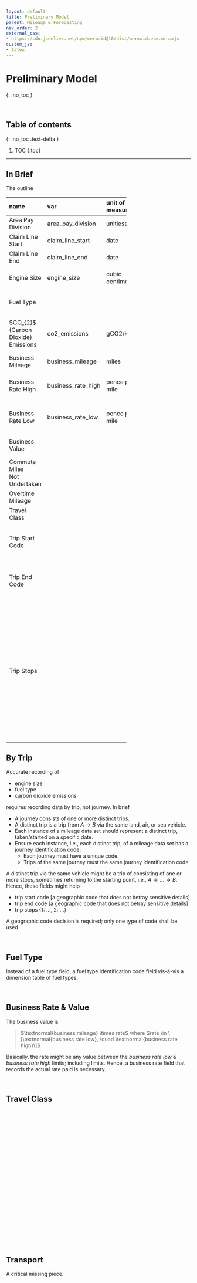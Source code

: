 ```yaml
---
layout: default
title: Preliminary Model
parent: Mileage & Forecasting
nav_order: 2
external_css:
- https://cdn.jsdelivr.net/npm/mermaid@10/dist/mermaid.esm.min.mjs
custom_js:
- latex
---
```


# Preliminary Model
{: .no_toc }

<br>

## Table of contents
{: .no_toc .text-delta }

1. TOC
   {:toc}

---


## In Brief

The outline

<table style="width: 65%;">
    <colgroup>
        <col span="1" style="width: 8.0%;">
        <col span="1" style="width: 8.0%;">
        <col span="1" style="width: 8.0%;">
        <col span="1" style="width: 41.0%;">
    </colgroup>
    <thead><tr style="text-align: left">
        <th>name</th><th>var</th><th>unit of<br>measure</th><th>notes</th></tr>
    </thead>
    <tr><td>Area Pay Division</td><td>area_pay_division</td><td>unitless</td>
        <td>Awaiting details.</td></tr>
    <tr><td>Claim Line Start</td><td>claim_line_start</td><td>date</td>
        <td>Trip start date; yyyy-mm-dd</td></tr>
    <tr><td>Claim Line End</td><td>claim_line_end</td><td>date</td>
        <td>Trip end date; yyyy-mm-dd</td></tr>
    <tr><td>Engine Size</td><td>engine_size</td><td>cubic centimetres</td>
        <td>The size of the vehicle's engine.</td></tr>
    <tr><td>Fuel Type</td><td></td><td></td>
        <td>Vis-à-vis fuel/energy table.</td></tr>
    <tr><td>$CO_{2}$ (Carbon Dioxide) Emissions</td><td>co2_emissions</td><td>gCO2/km</td>
        <td>The unit of measure is grams of carbon dioxide per kilometre.</td></tr>
    <tr><td>Business Mileage</td><td>business_mileage</td><td>miles</td>
        <td>Miles travelled.</td></tr>
    <tr><td>Business Rate High</td><td>business_rate_high</td><td>pence per mile</td>
        <td>The upper boundary of the mileage rate.</td></tr>
    <tr><td>Business Rate Low</td><td>business_rate_low</td><td>pence per mile</td>
        <td>The lower boundary of the mileage rate.</td></tr>
    <tr><td>Business Value</td><td></td><td></td>
        <td>The amount paid; pound sterling.</td></tr>
    <tr><td>Commute Miles<br>Not Undertaken</td><td></td><td></td>
        <td>Unit of measure: miles.</td></tr>
    <tr><td>Overtime Mileage</td><td></td><td></td>
        <td>Awaiting Definition</td></tr>
    <tr><td>Travel Class</td><td></td><td></td>
        <td></td></tr>
    <tr><td>Trip Start Code</td><td></td><td></td>
        <td>A geographic code that does not betray sensitive details</td></tr>
    <tr><td>Trip End Code</td><td></td><td></td>
        <td>A geographic code that does not betray sensitive details</td></tr>
    <tr><td>Trip Stops</td><td></td><td></td>
        <td>Example: {1: $\ldots$, 2: $\ldots$, $\rightarrow$}, wherein the number denotes stop number, and each ellipsis is replaced with the geographic code of the stop.  This is quite important for trip network modelling & analysis $\ldots$ </td></tr>
</table>



## By Trip

Accurate recording of

* engine size
* fuel type
* carbon dioxide emissions

requires recording data by trip, not journey.  In brief

* A journey consists of one or more distinct trips.
* A distinct trip is a trip from $A \rightarrow B$ via the same land, air, or sea vehicle.
* Each instance of a mileage data set should represent a distinct trip, taken/started on a specific date.
* Ensure each instance, i.e., each distinct trip, of a mileage data set has a journey identification code;
   * Each journey must have a unique code.
   * Trips of the same journey must the same journey identification code

A distinct trip via the same vehicle might be a trip of consisting of one or more stops, sometimes returning to the starting point, i.e., $A \rightarrow \ldots \rightarrow B$.  Hence, these fields might help

* trip start code [a geographic code that does not betray sensitive details]
* trip end code [a geographic code that does not betray sensitive details]
* trip stops {1: $\ldots$, 2: $\ldots$}

A geographic code decision is required; only one type of code shall be used.


<br>

## Fuel Type

Instead of a fuel type field, a fuel type identification code field vis-à-vis a dimension table of fuel types.


<br>

## Business Rate & Value

The business value is

> $\textnormal{business mileage} \times rate$ where $rate \in \[\textnormal{business rate low}, \quad \textnormal{business rate high}\]$

Basically, the rate might be any value between the *business rate low* & *business rate high* limits; including limits.  Hence, a business rate field that records the actual rate paid is necessary.

<br>

## Travel Class

<script src="{{ site.baseurl }}/graphs/js/travel_type.js" type="text/javascript">
</script>
<div id="container" style="height: 350px; width: 300px; margin: 0 auto"></div>

<br>

## Transport

A critical missing piece.

<br>
<br>

<br>
<br>


<script src="https://code.highcharts.com/highcharts.js"></script>
<script src="https://code.highcharts.com/modules/treemap.js"></script>
<script src="https://code.highcharts.com/modules/treegraph.js"></script>
<script src="https://code.highcharts.com/modules/exporting.js"></script>
<script src="https://code.highcharts.com/modules/accessibility.js"></script>